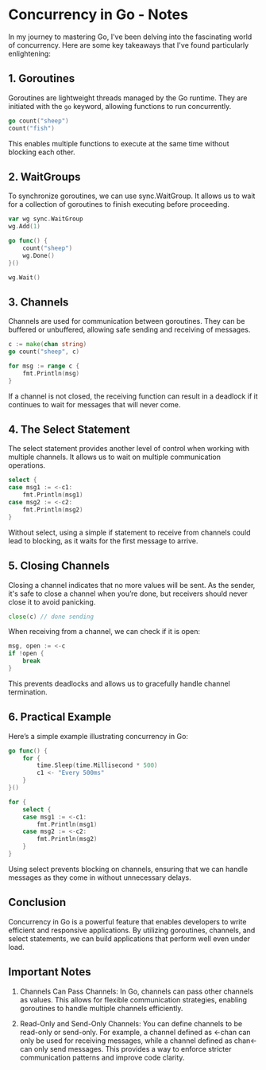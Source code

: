 # Concurrency in Go - Notes

In my journey to mastering Go, I've been delving into the fascinating world of concurrency. Here are some key takeaways that I've found particularly enlightening:

## 1. Goroutines

Goroutines are lightweight threads managed by the Go runtime. They are initiated with the `go` keyword, allowing functions to run concurrently.

```go
go count("sheep")
count("fish")
```

This enables multiple functions to execute at the same time without blocking each other.


## 2. WaitGroups

To synchronize goroutines, we can use sync.WaitGroup. It allows us to wait for a collection of goroutines to finish executing before proceeding.

```go
var wg sync.WaitGroup
wg.Add(1)

go func() {
    count("sheep")
    wg.Done()
}()

wg.Wait()

```


## 3. Channels

Channels are used for communication between goroutines. They can be buffered or unbuffered, allowing safe sending and receiving of messages.

```go
c := make(chan string)
go count("sheep", c)

for msg := range c {
    fmt.Println(msg)
}
```
If a channel is not closed, the receiving function can result in a deadlock if it continues to wait for messages that will never come.


## 4. The Select Statement

The select statement provides another level of control when working with multiple channels. It allows us to wait on multiple communication operations.

```go
select {
case msg1 := <-c1:
    fmt.Println(msg1)
case msg2 := <-c2:
    fmt.Println(msg2)
}
```

Without select, using a simple if statement to receive from channels could lead to blocking, as it waits for the first message to arrive.


## 5. Closing Channels

Closing a channel indicates that no more values will be sent. As the sender, it's safe to close a channel when you’re done, but receivers should never close it to avoid panicking.

```go
close(c) // done sending
```

When receiving from a channel, we can check if it is open:
```go
msg, open := <-c
if !open {
    break
}
```
This prevents deadlocks and allows us to gracefully handle channel termination.

## 6. Practical Example

Here’s a simple example illustrating concurrency in Go:

```go
go func() {
    for {
        time.Sleep(time.Millisecond * 500)
        c1 <- "Every 500ms"
    }
}()

for {
    select {
    case msg1 := <-c1:
        fmt.Println(msg1)
    case msg2 := <-c2:
        fmt.Println(msg2)
    }
}

```

Using select prevents blocking on channels, ensuring that we can handle messages as they come in without unnecessary delays.


## Conclusion

Concurrency in Go is a powerful feature that enables developers to write efficient and responsive applications. By utilizing goroutines, channels, and select statements, we can build applications that perform well even under load.


## Important Notes

1. Channels Can Pass Channels: In Go, channels can pass other channels as values. This allows for flexible communication strategies, enabling goroutines to handle multiple channels efficiently.

2. Read-Only and Send-Only Channels: You can define channels to be read-only or send-only. For example, a channel defined as <-chan can only be used for receiving messages, while a channel defined as chan<- can only send messages. This provides a way to enforce stricter communication patterns and improve code clarity.





